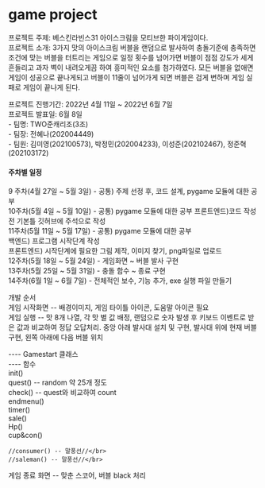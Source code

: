 # game project


<p>
프로젝트 주제: 베스킨라빈스31 아이스크림을 모티브한 파이게임이다. </br>
프로젝트 소개: 3가지 맛의 아이스크림 버블을 랜덤으로 발사하여 충돌기준에 충족하면 조건에 맞는 버블을 터트리는 게임으로 일정 횟수를 넘어가면 버블이 점점 강도가 세게 흔들리고 과자 벽이 내려오게끔 하여 흥미적인 요소를 첨가하였다. 모든 버블을 없애면 게임이 성공으로 끝나게되고 버블이 11줄이 넘어가게 되면 버블은 검게 변하며 게임 실패로 게임이 끝나게 된다. </br>
</p>
<p>
 프로젝트 진행기간: 2022년 4월 11일 ~ 2022년 6월 7일</br>
 프로젝트 발표일: 6월 8일</br>
 - 팀명: TWO준캐리조(3조)</br>
 - 팀장: 전혜나(202004449)</br>
 - 팀원: 김미영(202100573), 박정민(202004233), 이성준(202102467), 정준혁(202103172)</br>
</p>
<p>
<h4>주차별 일정</h4>
9 주차(4월 27일 ~ 5월 3일)  - 공통) 주제 선정 후, 코드 설계, pygame 모듈에 대한 공부</br>
10주차(5월 4일 ~ 5월 10일)  - 공통) pygame 모듈에 대한 공부
                             프론트엔드)코드 작성 전 기본틀 깃허브에 주석으로 작성 </br>
11주차(5월 11일 ~ 5월 17일) - 공통) pygame 모듈에 대한 공부</br>
                             백엔드) 프로그램 시작단계 작성</br>
                             프론트엔드) 시작단계에 필요한 그림 제작, 이미지 찾기, png파일로 업로드</br>
12주차(5월 18일 ~ 5월 24일) - 게임화면 ~ 버블 발사 구현</br>
13주차(5월 25일 ~ 5월 31일) - 충돌 함수 ~ 종료 구현</br>
14주차(6월  1일 ~ 6월  7일) - 전체적인 보수, 기능 추가, exe 실행 파일 만들기
</p>
<p>
개발 순서</br>
게임 시작화면 -- 배경이미지, 게임 타이틀 아이콘, 도움말 아이콘 필요</br>
게임 실행 -- 맛 8개 나열, 각 맛 별 값 배정, 랜덤으로 숫자 발생 후 키보드 이벤트로 받은 값과 비교하여 정답 오답처리. 중앙 아래 발사대 설치 및 구현, 발사대 위에 현재 버블 구현, 왼쪽 아래에 다음 버블 위치</br>
</p>
<p>
---- Gamestart 클래스</br>
---- 함수</br>
 	init()</br>
	quest() -- random 약 25개 정도</br>
	check() -- quest와 비교하여 count</br>
	endmenu()</br>
	timer()</br>
	sale()</br>
	Hp()</br>
	cup&con()</br>
	
	//consumer() -- 말풍선//</br>
	//saleman() -- 말풍선//</br>
	
	
게임 종료 화면 -- 맞춘 스코어, 버블 black 처리</br>
</p>
